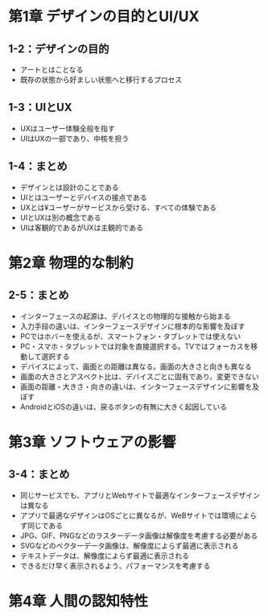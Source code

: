 # 第1章 デザインの目的とUI/UX

## 1-2：デザインの目的

* アートとはことなる
* 既存の状態から好ましい状態へと移行するプロセス

## 1-3：UIとUX

* UXはユーザー体験全般を指す
* UIはUXの一部であり、中核を担う

## 1-4：まとめ

* デザインとは設計のことである
* UIとはユーザーとデバイスの接点である
* UXとは¥ユーザーがサービスから受ける、すべての体験である
* UIとUXは別の概念である
* UIは客観的であるがUXは主観的である


# 第2章 物理的な制約

## 2-5：まとめ

* インターフェースの起源は、デバイスとの物理的な接触から始まる
* 入力手段の違いは、インターフェースデザインに根本的な影響を及ぼす
* PCではホバーを使えるが、スマートフォン・タブレットでは使えない
* PC・スマホ・タブレットでは対象を直接選択する。TVではフォーカスを移動して選択する
* デバイスによって、画面との距離は異なる。画面の大きさと向きも異なる
* 画面の大きさとアスペクト比は、デバイスごとに固有であり、変更できない
* 画面の距離・大きさ・向きの違いは、インターフェースデザインに影響を及ぼす
* AndroidとiOSの違いは、戻るボタンの有無に大きく起因している


# 第3章 ソフトウェアの影響

## 3-4：まとめ

* 同じサービスでも、アプリとWebサイトで最適なインターフェースデザインは異なる
* アプリで最適なデザインはOSごとに異なるが、WeBサイトでは環境によらず同じである
* JPG、GIF、PNGなどのラスターデータ画像は解像度を考慮する必要がある
* SVGなどのベクターデータ画像は、解像度によらず最適に表示される
* テキストデータは、解像度によらず最適に表示される
* できるだけ早く表示されるよう、パフォーマンスを考慮する


# 第4章 人間の認知特性




